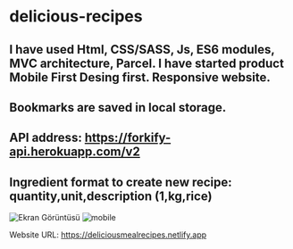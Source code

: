# delicious-recipes
## I have used Html, CSS/SASS, Js, ES6 modules, MVC architecture, Parcel. I have started product Mobile First Desing first. Responsive website.
## Bookmarks are saved in local storage.
## API address: https://forkify-api.herokuapp.com/v2
## Ingredient format to create new recipe: quantity,unit,description (1,kg,rice)

![Ekran Görüntüsü](https://user-images.githubusercontent.com/99605875/212409348-e7b76a3b-7893-4350-9bf4-f8a1d2239b88.png)
![mobile](https://user-images.githubusercontent.com/99605875/212409361-4d2dd086-f040-42d9-b365-ae470029d0c7.jpg)

Website URL: https://deliciousmealrecipes.netlify.app
